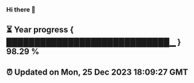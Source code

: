 ### Hi there 👋
⏳ Year progress { █████████████████████████████▁ } 98.29 %
---
⏰ Updated on Mon, 25 Dec 2023 18:09:27 GMT
---
